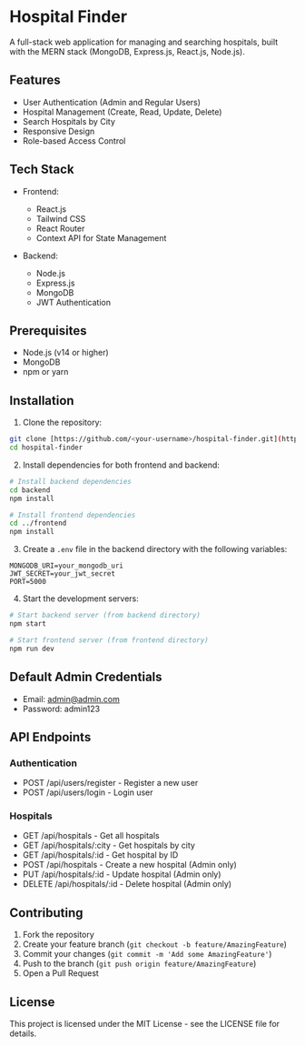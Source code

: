 # Hospital Finder

A full-stack web application for managing and searching hospitals, built with the MERN stack (MongoDB, Express.js, React.js, Node.js).

## Features

- User Authentication (Admin and Regular Users)
- Hospital Management (Create, Read, Update, Delete)
- Search Hospitals by City
- Responsive Design
- Role-based Access Control

## Tech Stack

- Frontend:
  - React.js
  - Tailwind CSS
  - React Router
  - Context API for State Management

- Backend:
  - Node.js
  - Express.js
  - MongoDB
  - JWT Authentication

## Prerequisites

- Node.js (v14 or higher)
- MongoDB
- npm or yarn

## Installation

1. Clone the repository:
```bash
git clone [https://github.com/<your-username>/hospital-finder.git](https://github.com/asim1909/Hospital-Finder.git)
cd hospital-finder
```

2. Install dependencies for both frontend and backend:
```bash
# Install backend dependencies
cd backend
npm install

# Install frontend dependencies
cd ../frontend
npm install
```

3. Create a `.env` file in the backend directory with the following variables:
```
MONGODB_URI=your_mongodb_uri
JWT_SECRET=your_jwt_secret
PORT=5000
```

4. Start the development servers:
```bash
# Start backend server (from backend directory)
npm start

# Start frontend server (from frontend directory)
npm run dev
```

## Default Admin Credentials

- Email: admin@admin.com
- Password: admin123

## API Endpoints

### Authentication
- POST /api/users/register - Register a new user
- POST /api/users/login - Login user

### Hospitals
- GET /api/hospitals - Get all hospitals
- GET /api/hospitals/:city - Get hospitals by city
- GET /api/hospitals/:id - Get hospital by ID
- POST /api/hospitals - Create a new hospital (Admin only)
- PUT /api/hospitals/:id - Update hospital (Admin only)
- DELETE /api/hospitals/:id - Delete hospital (Admin only)

## Contributing

1. Fork the repository
2. Create your feature branch (`git checkout -b feature/AmazingFeature`)
3. Commit your changes (`git commit -m 'Add some AmazingFeature'`)
4. Push to the branch (`git push origin feature/AmazingFeature`)
5. Open a Pull Request

## License

This project is licensed under the MIT License - see the LICENSE file for details. 
